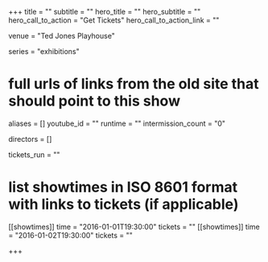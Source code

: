 +++
title = ""
subtitle = ""
hero_title = ""
hero_subtitle = ""
hero_call_to_action = "Get Tickets"
hero_call_to_action_link = ""

venue = "Ted Jones Playhouse"

series = "exhibitions"
# full urls of links from the old site that should point to this show
aliases = []
youtube_id = ""
runtime = ""
intermission_count = "0"

directors = []

tickets_run = ""

# list showtimes in ISO 8601 format with links to tickets (if applicable)
[[showtimes]]
    time = "2016-01-01T19:30:00"
    tickets = ""
[[showtimes]]
    time = "2016-01-02T19:30:00"
    tickets = ""

+++
